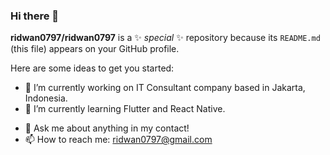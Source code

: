 ### Hi there 👋


**ridwan0797/ridwan0797** is a ✨ _special_ ✨ repository because its `README.md` (this file) appears on your GitHub profile.

Here are some ideas to get you started:

- 🔭 I’m currently working on IT Consultant company based in Jakarta, Indonesia.
- 🌱 I’m currently learning Flutter and React Native.
<!-- - 👯 I’m looking to collaborate on ... -->
<!-- - 🤔 I’m looking for help with ... -->
- 💬 Ask me about anything in my contact!
- 📫 How to reach me: ridwan0797@gmail.com
<!-- - 😄 Pronouns: ... -->
<!-- - ⚡ Fun fact: ... -->

